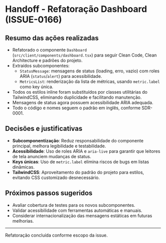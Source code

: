 # Handoff - Refatoração Dashboard (ISSUE-0166)

## Resumo das ações realizadas

- Refatorado o componente `Dashboard` (`src/client/components/dashboard.tsx`) para seguir Clean Code, Clean Architecture e padrões do projeto.
- Extraídos subcomponentes:
  - `StatusMessage`: mensagens de status (loading, erro, vazio) com roles ARIA (`status`/`alert`) para acessibilidade.
  - `MetricsList`: renderização da lista de métricas, usando `metric.label` como key única.
- Todos os estilos inline foram substituídos por classes utilitárias do TailwindCSS, eliminando duplicidade e facilitando manutenção.
- Mensagens de status agora possuem acessibilidade ARIA adequada.
- Todo o código e nomes seguem o padrão em inglês, conforme SDR-0001.

## Decisões e justificativas

- **Subcomponentização**: Reduz responsabilidade do componente principal, melhora legibilidade e testabilidade.
- **Acessibilidade**: Uso de roles ARIA e `aria-live` para garantir que leitores de tela anunciem mudanças de status.
- **Keys únicas**: Uso de `metric.label` elimina riscos de bugs em listas dinâmicas.
- **TailwindCSS**: Aproveitamento do padrão do projeto para estilos, evitando CSS customizado desnecessário.

## Próximos passos sugeridos

- Avaliar cobertura de testes para os novos subcomponentes.
- Validar acessibilidade com ferramentas automáticas e manuais.
- Considerar internacionalização das mensagens estáticas em futuras melhorias.

---
Refatoração concluída conforme escopo da issue.
